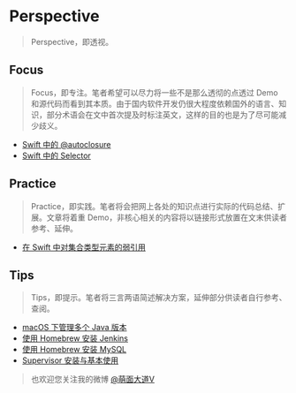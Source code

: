 # Perspective

> Perspective，即透视。

## Focus

> Focus，即专注。笔者希望可以尽力将一些不是那么透彻的点透过 Demo 和源代码而看到其本质。由于国内软件开发仍很大程度依赖国外的语言、知识，部分术语会在文中首次提及时标注英文，这样的目的也是为了尽可能减少歧义。

- [Swift 中的 @autoclosure](Posts/Focus/Swift_Autoclosure)
- [Swift 中的 Selector](Posts/Focus/Swift_Selector)

## Practice

> Practice，即实践。笔者将会把网上各处的知识点进行实际的代码总结、扩展。文章将着重 Demo，非核心相关的内容将以链接形式放置在文末供读者参考、延伸。

- [在 Swift 中对集合类型元素的弱引用](Posts/Practice/Weakly_Collections)

## Tips

> Tips，即提示。笔者将三言两语简述解决方案，延伸部分供读者自行参考、查阅。

- [macOS 下管理多个 Java 版本](Posts/Tips/Java_Multiple_Versions)
- [使用 Homebrew 安装 Jenkins](Posts/Tips/Jenkins_by_Homebrew)
- [使用 Homebrew 安装 MySQL](Posts/Tips/MySQL_by_Homebrew)
- [Supervisor 安装与基本使用](Posts/Tips/Supervisor)

> 也欢迎您关注我的微博 [@萌面大道V](http://weibo.com/375975847)
